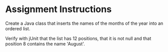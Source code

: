 # Assignment Instructions
Create a Java class that inserts the names of the months of the year into an ordered list.

Verify with jUnit that the list has 12 positions, that it is not null and that position 8 contains the name 'August'.
